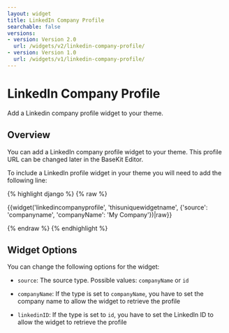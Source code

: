 ```yaml
---
layout: widget
title: LinkedIn Company Profile
searchable: false
versions:
- version: Version 2.0
  url: /widgets/v2/linkedin-company-profile/
- version: Version 1.0
  url: /widgets/v1/linkedin-company-profile/
---
```


# LinkedIn Company Profile

Add a Linkedin company profile widget to your theme.

## Overview

You can add a LinkedIn company profile widget to your theme. This profile URL can be changed later in the BaseKit Editor.

To include a LinkedIn profile widget in your theme you will need to add the following line:

{% highlight django %}
{% raw %}

  {{widget('linkedincompanyprofile', 'thisuniquewidgetname', {'source': 'companyname', 'companyName': 'My Company'})|raw}}

{% endraw %}
{% endhighlight %}

## Widget Options

You can change the following options for the widget:

* ```source```: The source type. Possible values: ```companyName``` or ```id```

* ```companyName```: If the type is set to ```companyName```, you have to set the company name to allow the widget to retrieve the profile

* ```linkedinID```: If the type is set to ```id```, you have to set the LinkedIn ID to allow the widget to retrieve the profile
